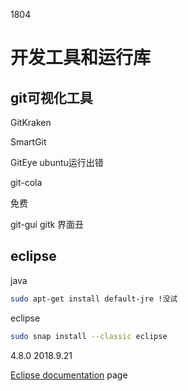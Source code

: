 1804



# 开发工具和运行库

## git可视化工具

GitKraken

SmartGit

GitEye ubuntu运行出错

git-cola

免费

git-gui gitk 界面丑

## eclipse

java



```bash
sudo apt-get install default-jre !没试
```

eclipse

```bash
sudo snap install --classic eclipse
```

4.8.0 2018.9.21

[Eclipse documentation](https://www.eclipse.org/getting_started/) page